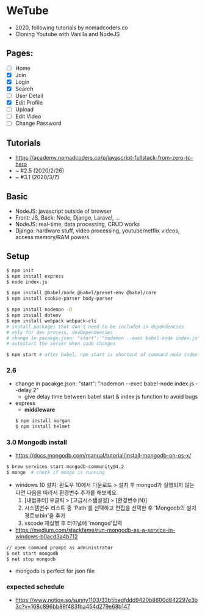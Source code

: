 # WeTube
- 2020, following tutorials by nomadcoders.co
- Cloning Youtube with Vanilla and NodeJS

## Pages:
- [ ] Home
- [x] Join
- [x] Login
- [x] Search
- [ ] User Detail
- [x] Edit Profile
- [ ] Upload
- [ ] Edit Video
- [ ] Change Password

## Tutorials
- https://academy.nomadcoders.co/p/javascript-fullstack-from-zero-to-hero
- ~ #2.5 (2020/2/26)
- ~ #3.1 (2020/3/7)

## Basic 
- NodeJS: javascript outside of browser
- Front: JS, Back: Node, Django, Laravel, ...
- NodeJS: real-time, data processing, CRUD works
- Django: hardware stuff, video processing, youtube/netflix videos, access memory/RAM powers

## Setup
```bash
$ npm init
$ npm install express
$ node index.js

$ npm install @babel/node @babel/preset-env @babel/core
$ npm install cookie-parser body-parser

$ npm install nodemon -D
$ npm install dotenv
$ npm install webpack webpack-cli
# install packages that don't need to be included in dependencies
# only for dev process, devDependencies
# change in pacakge.json: "start": "nodemon --exec babel-node index.js",
# autostart the server when code changes

$ npm start # after babel, npm start is shortcut of command node index.js
```

### 2.6
- change in pacakge.json: "start": "nodemon --exec babel-node index.js --delay 2"
    - give delay time between babel start & index.js function to avoid bugs
- express
    - **middleware**
    ```bash
    $ npm install morgan
    $ npm install helmet
    ```

### 3.0 Mongodb install
- https://docs.mongodb.com/manual/tutorial/install-mongodb-on-os-x/

```bash
$ brew services start mongodb-community@4.2
$ mongo  # check if mongo is running
```

- windows 10 설치: 윈도우 10에서 다운로드 > 설치 후 mongod가 실행되지 않는다면 다음을 따라서 환경변수 추가를 해보세요.
    1. [내컴퓨터] 우클릭 > [고급시스템설정] > [환경변수(N)]
    2. 시스템변수 리스트 중 'Path'를 선택하고 편집을 선택한 후 'Mongodb의 설치경로￦bin'을 추가
    3. vscode 재실행 후 터미널에 'mongod'입력
- https://medium.com/stackfame/run-mongodb-as-a-service-in-windows-b0acd3a4b712

```bash
// open command prompt as administrator
$ net start mongodb
$ net stop mongodb
```

- mongodb is perfect for json file

### expected schedule
- https://www.notion.so/sunny1103/33b5bedfddd9420b8600d842297e3b3c?v=168c896bb89f483fba454d279e68b147
